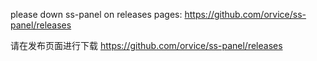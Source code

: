 please down ss-panel on releases pages:
https://github.com/orvice/ss-panel/releases

请在发布页面进行下载
https://github.com/orvice/ss-panel/releases